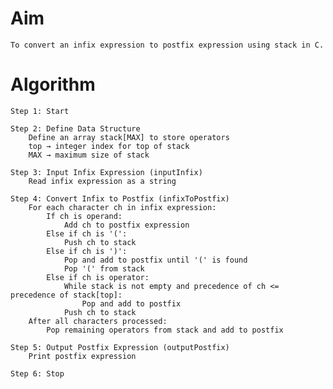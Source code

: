 # Aim

    To convert an infix expression to postfix expression using stack in C.

# Algorithm

    Step 1: Start

    Step 2: Define Data Structure
        Define an array stack[MAX] to store operators
        top → integer index for top of stack
        MAX → maximum size of stack

    Step 3: Input Infix Expression (inputInfix)
        Read infix expression as a string

    Step 4: Convert Infix to Postfix (infixToPostfix)
        For each character ch in infix expression:
            If ch is operand:
                Add ch to postfix expression
            Else if ch is '(': 
                Push ch to stack
            Else if ch is ')':
                Pop and add to postfix until '(' is found
                Pop '(' from stack
            Else if ch is operator:
                While stack is not empty and precedence of ch <= precedence of stack[top]:
                    Pop and add to postfix
                Push ch to stack
        After all characters processed:
            Pop remaining operators from stack and add to postfix

    Step 5: Output Postfix Expression (outputPostfix)
        Print postfix expression

    Step 6: Stop
